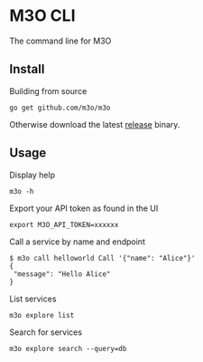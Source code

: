 # M3O CLI

The command line for M3O

## Install

Building from source

```
go get github.com/m3o/m3o
```

Otherwise download the latest [release](https://github.com/m3o/m3o/releases/latest) binary.

## Usage

Display help

```
m3o -h
```

Export your API token as found in the UI

```
export M3O_API_TOKEN=xxxxxx
```

Call a service by name and endpoint

```
$ m3o call helloworld Call '{"name": "Alice"}'
{
 "message": "Hello Alice"
}
```

List services

```
m3o explore list
```

Search for services

```
m3o explore search --query=db
```
